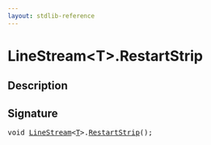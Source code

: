```yaml
---
layout: stdlib-reference
---
```


# LineStream\<T\>\.RestartStrip

## Description





## Signature 

<pre>
<span class="code_keyword">void</span> <a href="../types/linestream-04/index.html" class="code_type">LineStream</a>&lt;<a href="../types/linestream-04/index.html#typeparam-T" class="code_type">T</a>&gt;.<a href="restartstrip-07.html">RestartStrip</a>();

</pre>

